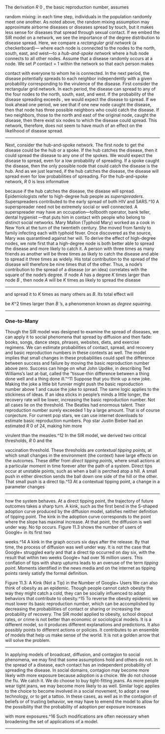 The derivation _R_ 0 , the basic reproduction number, assumes 

random mixing: in each time step, individuals in the population randomly meet one another. As noted above, the random mixing assumption may approximate airborne diseases or diseases spread by touch, but it makes less sense for diseases that spread through sexual contact. If we embed the SIR model on a network, we see the importance of the degree distribution to disease spread. Here, we compare a _rectangular grid network_ (a checkerboard)— where each node is connected to the nodes to the north, south, east, and west—to a _hub-and-spoke network_ where a hub node connects to all other nodes. Assume that a disease randomly occurs at a node. We set _P_ contact = 1 within the network so that each person makes 

contact with everyone to whom he is connected. In the next period, the disease potentially spreads to each neighbor independently with a given probability corresponding to the virulence of the disease. First consider the rectangular grid network. In each period, the disease can spread to any of the four nodes to the north, south, east, and west. If the probability of the disease spreading exceeds , we would expect the disease to spread. If we look ahead one period, we see that if one new node caught the disease, then that node has three possible neighbors who could catch the disease. If two neighbors, those to the north and east of the original node, caught the disease, then there exist six nodes to which the disease could spread. This network, therefore, does not seem to have much of an effect on the likelihood of disease spread. 

---

Next, consider the hub-and-spoke network. The first node to get the disease could be the hub or a spoke. If the hub catches the disease, then it could spread the disease to any one of the spokes. We would expect the disease to spread, even for a low probability of spreading. If a spoke caught the disease, then the only possible node that could catch the disease is the hub. And as we just learned, if the hub catches the disease, the disease will spread even for low probabilities of spreading. For the hub-and-spoke network, _R_ 0 is less informative 

because if the hub catches the disease, the disease will spread. Epidemiologists refer to high-degree hub people as _superspreaders_. Superspreaders contributed to the early spread of both HIV and SARS.^10 A superspreader need not be extremely social or well connected. A superspreader may have an occupation—tollbooth operator, bank teller, dental hygienist —that puts him in contact with people who belong to distinct social networks. Mary Mallon (Typhoid Mary) worked as a cook in New York at the turn of the twentieth century. She moved from family to family infecting each with typhoid fever. Once discovered as the source, Mary was quarantined against her will. To derive the effect of high-degree nodes, we note first that a high-degree node is both better able to spread the disease and more likely to catch it. A person with three times as many friends as another will be three times as likely to catch the disease and able to spread it three times as widely. His total contribution to the spread of the disease will therefore be nine times that of the other. Thus, a node’s contribution to the spread of a disease (or an idea) correlates with the square of the node’s degree. If node _A_ has a degree _K_ times larger than node _B_ , then node _A_ will be _K_ times as likely to spread the disease 

---

and spread it to _K_ times as many others as _B_. Its total effect will 

be _K_^2 times larger than _B_ ’s, a phenomenon known as _degree squaring_. 

---

### One-to-Many 

Though the SIR model was designed to examine the spread of diseases, we can apply it to social phenomena that spread by diffusion and then fade: books, songs, dance steps, phrases, websites, diets, and exercise regimens. We can estimate probabilities of contact, spread, and recovery and basic reproduction numbers in these contexts as well. The model implies that small changes in these probabilities could spell the difference between success and failure by moving the basic reproduction number above zero. Success can hinge on what John Updike, in describing Ted Williams’s last at-bat, called the “tissue-thin difference between a thing done well and a thing done ill.”^11 Suppose that you think up a new joke. Making the joke a little bit funnier might push the basic reproduction number above 1 and cause the joke to spread. The same logic applies to the stickiness of ideas. If an idea sticks in people’s minds a little longer, the recovery rate will be lower, increasing the basic reproduction number. Not all cases lie on the threshold. The Beatles had enormous talent. Their reproduction number surely exceeded 1 by a large amount. That is of course conjecture. For current pop stars, we can use internet downloads to estimate basic reproduction numbers. Pop star Justin Bieber had an estimated _R_ 0 of 24, making him more 

virulent than the measles.^12 In the SIR model, we derived two critical thresholds, _R_ 0 and the 

vaccination threshold. These thresholds are _contextual tipping points,_ at which small changes in the environment (the context) have large effects on the outcomes. These differ from _direct tipping points,_ where small actions at a particular moment in time forever alter the path of a system. Direct tips occur at unstable points, such as when a ball is perched atop a hill. A small push in either direction sends the ball down one side of the hill or the other. That small push is a direct tip.^13 At a contextual tipping point, a change in a parameter changes 

---

how the system behaves. At a direct tipping point, the trajectory of future outcomes takes a sharp turn. A kink, such as the first bend in the S-shaped adoption curve produced by the diffusion model, satisfies neither definition of tipping point. The kink in the adoption curve corresponds to the point where the slope has maximal increase. At that point, the diffusion is well under way. No tip occurs. Figure 11.3 shows the number of users of Google+ in its first two 

weeks.^14 A kink in the graph occurs six days after the release. By that time, the process of diffusion was well under way. It is not the case that Google+ struggled early and that a direct tip occurred on day six, with the result that within two weeks Google+ had over 16 million users. This conflation of tips with sharp upturns leads to an overuse of the term _tipping point_. Moments identified in the news media and on the internet as tipping points rarely satisfy the formal definition. 

Figure 11.3: A Kink (Not a Tip) in the Number of Google+ Users We can also think of obesity as an epidemic. Though people cannot catch obesity the way they might catch a cold, they can be socially influenced to adopt behaviors that contribute to obesity.^15 To reverse the obesity epidemic we must lower its basic reproduction number, which can be accomplished by decreasing the probabilities of contact or sharing or increasing the probability of recovery. The SIR model applied to obesity, school dropout rates, or crime is not better than economic or sociological models. It is a different model, so it produces different explanations and predictions. It also possibly points to different actions or policies. It contributes to an ensemble of models that help us make sense of the world. It is not a golden arrow that will solve the problem. 

---

In applying models of broadcast, diffusion, and contagion to social phenomena, we may find that some assumptions hold and others do not. In the spread of a disease, each contact has an independent probability of spreading the disease. In social domains, contagion may become more likely with more exposure because adoption is a choice. We do not choose the flu. We catch it. We do choose to buy tight-fitting jeans. As more people wear tight jeans, we may become more likely to as well. Similar logic applies to the choice to become involved in a social movement, to adopt a new technology, or to get a tattoo. In these cases, as well as in the contagion of beliefs or of trusting behavior, we may have to emend the model to allow for the possibility that the probability of adoption per exposure increases 

with more exposures.^16 Such modifications are often necessary when broadening the set of applications of a model. 

---